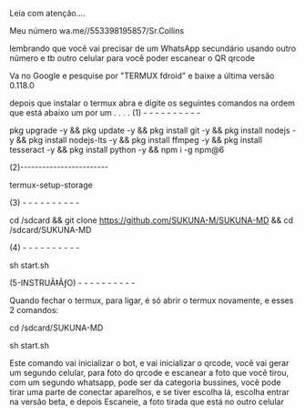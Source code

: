 Leia com atenção....

Meu número wa.me//553398195857/Sr.Collins

lembrando que você vai precisar de um WhatsApp secundário usando outro número e tb outro celular para você poder escanear o QR qrcode

Va no Google e pesquise por "TERMUX fdroid" e baixe a última versão 0.118.0

depois que instalar o termux abra e digite os seguintes comandos na ordem que está abaixo um por um . . . . (1) - - - - - - - - - -

pkg upgrade -y && pkg update -y && pkg install git -y && pkg install nodejs -y && pkg install nodejs-lts -y && pkg install ffmpeg -y && pkg install tesseract -y && pkg install python -y && npm i -g npm@6

(2)------------------------

termux-setup-storage

(3) - - - - - - - - - -

cd /sdcard && git clone https://github.com/SUKUNA-M/SUKUNA-MD && cd /sdcard/SUKUNA-MD

(4) - - - - - - - - - -

sh start.sh

(5-INSTRUÃ‡ÃƒO) - - - - - - - - - -

Quando fechar o termux, para ligar, é só abrir o termux novamente, e esses 2 comandos:

cd /sdcard/SUKUNA-MD

sh start.sh

Este comando vai inicializar o bot, e vai inicializar o qrcode, você vai gerar um segundo celular, para foto do qrcode e escanear a foto que você tirou, com um segundo whatsapp, pode ser da categoria bussines, você pode tirar uma parte de conectar aparelhos, e se tiver escolha lá, escolha entrar na versão beta, e depois Escaneie, a foto tirada que está no outro celular
